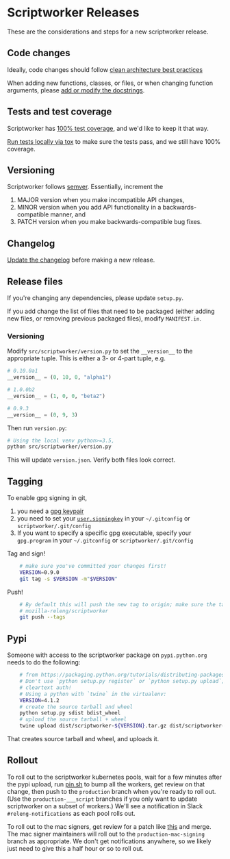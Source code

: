 # Scriptworker Releases

These are the considerations and steps for a new scriptworker release.

## Code changes

Ideally, code changes should follow [clean architecture best practices](https://www.youtube.com/watch?v=DJtef410XaM)

When adding new functions, classes, or files, or when changing function arguments, please [add or modify the docstrings](http://sphinxcontrib-napoleon.readthedocs.org/en/latest/example_google.html).

## Tests and test coverage

Scriptworker has [100% test coverage](http://escapewindow.dreamwidth.org/247980.html), and we'd like to keep it that way.

[Run tests locally via tox](README.html#testing) to make sure the tests pass, and we still have 100% coverage.

## Versioning

Scriptworker follows [semver](http://semver.org/).  Essentially, increment the

1. MAJOR version when you make incompatible API changes,
2. MINOR version when you add API functionality in a backwards-compatible manner, and
3. PATCH version when you make backwards-compatible bug fixes.

## Changelog

[Update the changelog](http://keepachangelog.com/) before making a new release.

## Release files
If you're changing any dependencies, please update `setup.py`.

If you add change the list of files that need to be packaged (either adding new files, or removing previous packaged files), modify `MANIFEST.in`.

### Versioning
Modify `src/scriptworker/version.py` to set the `__version__` to the appropriate tuple.  This is either a 3- or 4-part tuple, e.g.

```python
# 0.10.0a1
__version__ = (0, 10, 0, "alpha1")

# 1.0.0b2
__version__ = (1, 0, 0, "beta2")

# 0.9.3
__version__ = (0, 9, 3)
```

Then run `version.py`:

```bash
# Using the local venv python>=3.5,
python src/scriptworker/version.py
```

This will update `version.json`.  Verify both files look correct.

## Tagging

To enable gpg signing in git,

1. you need a [gpg keypair](https://wiki.mozilla.org/Security/Guidelines/Key_Management#PGP.2FGnuPG)
2. you need to set your [`user.signingkey`](https://git-scm.com/book/en/v2/Git-Tools-Signing-Your-Work#GPG-Introduction) in your `~/.gitconfig` or `scriptworker/.git/config`
3. If you want to specify a specific gpg executable, specify your `gpg.program` in your `~/.gitconfig` or `scriptworker/.git/config`

Tag and sign!

```bash
    # make sure you've committed your changes first!
    VERSION=0.9.0
    git tag -s $VERSION -m"$VERSION"
```

Push!

```bash
    # By default this will push the new tag to origin; make sure the tag gets pushed to
    # mozilla-releng/scriptworker
    git push --tags
```

## Pypi

Someone with access to the scriptworker package on `pypi.python.org` needs to do the following:

```bash
    # from https://packaging.python.org/tutorials/distributing-packages/#uploading-your-project-to-pypi
    # Don't use `python setup.py register` or `python setup.py upload`; this may use
    # cleartext auth!
    # Using a python with `twine` in the virtualenv:
    VERSION=4.1.2
    # create the source tarball and wheel
    python setup.py sdist bdist_wheel
    # upload the source tarball + wheel
    twine upload dist/scriptworker-${VERSION}.tar.gz dist/scriptworker-${VERSION}-py2.py3-none-any.whl
```

That creates source tarball and wheel, and uploads it.

## Rollout

To roll out to the scriptworker kubernetes pools, wait for a few minutes after the pypi upload, run [pin.sh](https://github.com/mozilla-releng/scriptworker-scripts/blob/master/maintenance/pin.sh) to bump all the workers, get review on that change, then push to the `production` branch when you're ready to roll out. (Use the `production-___script` branches if you only want to update scriptworker on a subset of workers.) We'll see a notification in Slack `#releng-notifications` as each pool rolls out.

To roll out to the mac signers, get review for a patch like [this](https://github.com/mozilla-platform-ops/ronin_puppet/commit/d08be5473a425e12a3d865a038a3b6a9f71c1548) and merge. The mac signer maintainers will roll out to the `production-mac-signing` branch as appropriate. We don't get notifications anywhere, so we likely just need to give this a half hour or so to roll out.
